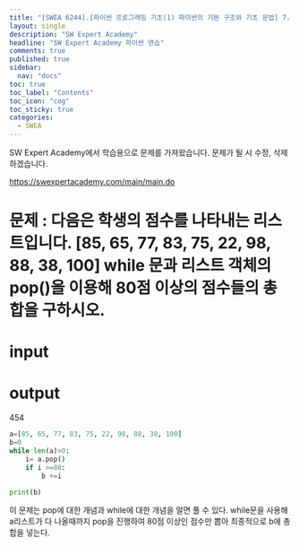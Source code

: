 ```yaml
---
title: "[SWEA 6244].[파이썬 프로그래밍 기초(1) 파이썬의 기본 구조와 기초 문법] 7. 흐름과 제어 - 반복 7"
layout: single
description: "SW Expert Academy"
headline: "SW Expert Academy 파이썬 연습"
comments: true
published: true
sidebar:
  nav: "docs"
toc: true
toc_label: "Contents"
toc_icon: "cog"
toc_sticky: true
categories:
  - SWEA
---
```


SW Expert Academy에서 학습용으로 문제를 가져왔습니다. 문제가 될 시 수정, 삭제하겠습니다.

https://swexpertacademy.com/main/main.do

# 문제 : 다음은 학생의 점수를 나타내는 리스트입니다. [85, 65, 77, 83, 75, 22, 98, 88, 38, 100]  while 문과 리스트 객체의 pop()을 이용해 80점 이상의 점수들의 총합을 구하시오.

# input

# output
454

```python
a=[85, 65, 77, 83, 75, 22, 98, 88, 38, 100]
b=0
while len(a)>0:
    i= a.pop()
    if i >=80:
        b +=i

print(b)

```

이 문제는 pop에 대한 개념과 while에 대한 개념을 알면 풀 수 있다. while문을 사용해 a리스트가 다 나올때까지 pop을 진행하여 80점 이상인 점수만 뽑아 최종적으로 b에 총합을 넣는다.


